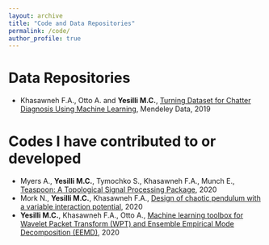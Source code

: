 ```yaml
---
layout: archive
title: "Code and Data Repositories"
permalink: /code/
author_profile: true
---
```


Data Repositories
=================

+ Khasawneh F.A., Otto A. and **Yesilli M.C.**, <a href="http://dx.doi.org/10.17632/hvm4wh3jzx.1"> Turning Dataset for Chatter Diagnosis Using
Machine Learning</a>, Mendeley Data, 2019

Codes I have contributed to or developed
========================================
+ Myers A., **Yesilli M.C.**, Tymochko S., Khasawneh F.A., Munch E., <a href="https://pypi.org/project/teaspoon/"> Teaspoon: A Topological Signal Processing Package</a>, 2020
+ Mork N., **Yesilli M.C.**, Khasawneh F.A., <a href="https://zenodo.org/record/3784897#.X-6RY9hKiUl"> Design of chaotic pendulum with a variable interaction potential</a>, 2020
+ **Yesilli M.C.**, Khasawneh F.A., Otto A., <a href="https://github.com/mcanyesilli/WPT_EEMD_ML_Machining"> Machine learning toolbox for Wavelet Packet Transform (WPT) and Ensemble Empirical Mode Decomposition (EEMD)</a>, 2020